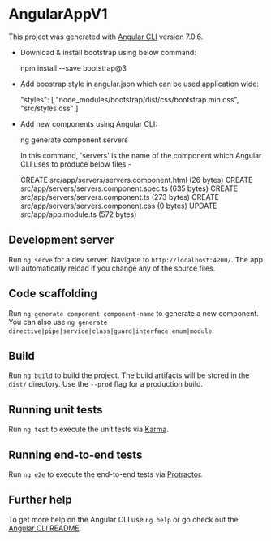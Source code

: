 # AngularAppV1

This project was generated with [Angular CLI](https://github.com/angular/angular-cli) version 7.0.6.

- Download & install bootstrap using below command:
    
    npm install --save bootstrap@3

- Add boostrap style in angular.json which can be used application wide:

    "styles": [
        "node_modules/bootstrap/dist/css/bootstrap.min.css",
        "src/styles.css"
    ]

- Add new components using Angular CLI:

    ng generate component servers

    In this command, 'servers' is the name of the component which Angular CLI uses to produce below files -

    CREATE src/app/servers/servers.component.html (26 bytes)
    CREATE src/app/servers/servers.component.spec.ts (635 bytes)
    CREATE src/app/servers/servers.component.ts (273 bytes)
    CREATE src/app/servers/servers.component.css (0 bytes)
    UPDATE src/app/app.module.ts (572 bytes)

## Development server

Run `ng serve` for a dev server. Navigate to `http://localhost:4200/`. The app will automatically reload if you change any of the source files.

## Code scaffolding

Run `ng generate component component-name` to generate a new component. You can also use `ng generate directive|pipe|service|class|guard|interface|enum|module`.

## Build

Run `ng build` to build the project. The build artifacts will be stored in the `dist/` directory. Use the `--prod` flag for a production build.

## Running unit tests

Run `ng test` to execute the unit tests via [Karma](https://karma-runner.github.io).

## Running end-to-end tests

Run `ng e2e` to execute the end-to-end tests via [Protractor](http://www.protractortest.org/).

## Further help

To get more help on the Angular CLI use `ng help` or go check out the [Angular CLI README](https://github.com/angular/angular-cli/blob/master/README.md).
